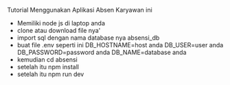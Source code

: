 Tutorial Menggunakan Aplikasi Absen Karyawan ini

- Memiliki node js di laptop anda
- clone atau download file nya'
- import sql dengan nama database nya absensi_db
- buat file .env seperti ini
  DB_HOSTNAME=host anda
  DB_USER=user anda
  DB_PASSWORD=password anda
  DB_NAME=database anda
- kemudian cd absensi
- setelah itu npm install
- setelah itu npm run dev
